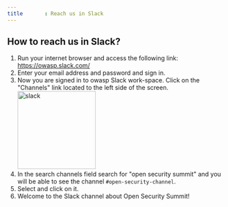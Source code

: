 ```yaml
---
title       : Reach us in Slack
---
```

## How to reach us in Slack?

1. Run your internet browser and access the following link: https://owasp.slack.com/
2. Enter your email address and password and sign in.
3. Now you are signed in to owasp Slack work-space. Click on the "Channels" link located to the left side of the screen.
<img src="/img/pages/slack_channels.png" alt="slack" style="width: 180px;"/><br/>
4. In the search channels field search for "open security summit" and you will be able to see the channel `#open-security-channel`.
5. Select and click on it.
6. Welcome to the Slack channel about Open Security Summit!

